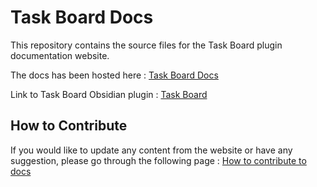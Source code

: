 # Task Board Docs

This repository contains the source files for the Task Board plugin documentation website.

The docs has been hosted here : [Task Board Docs](https://tu2-atmanand.github.io/task-board-docs/)

Link to Task Board Obsidian plugin : [Task Board](https://github.com/tu2-atmanand/Task-Board)

## How to Contribute

If you would like to update any content from the website or have any suggestion, please go through the following page : [How to contribute to docs](./docs/Advanced/Contribution_For_Docs.md)
